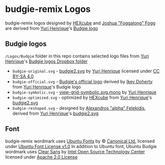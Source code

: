 budgie-remix Logos
==================
budgie-remix logos designed by [HEXcube][HEXcube] and [Joshua "Foggalong" Fogg][foggalong] are derived from [Yuri Henrique][yurihenriq]'s [Budgie logo][budgie-original]

Budgie logos
------------
`/Logos/Budgie` folder in this repo contains selected logo files from [Yuri Henrique][yurihenriq]'s [Budgie logos Dropbox folder][yurihenriq-dropbox]

- `budgie-original.svg` - [budgie2.svg][budgie-original] by [Yuri Henrique][yurihenriq] licensed under [CC BY-SA 4.0][CC-BY-SA4]
- `budgie-official.svg` - [Budgie's official logo][budgie-official] derived by [Ikey Doherty][ikeydoherty] from [Yuri Henrique][yurihenriq]'s Budgie logo
- `budgie-symbolic.svg` - [view-grid-symbolic.svg.mono][budgie-symbolic] by [Yuri Henrique][yurihenriq]
- `budgie-optimized.svg` - optimized by [HEXcube][HEXcube] from [Yuri Henrique][yurihenriq]'s [budgie2.svg][budgie-original]
- `budgie-reshaped.svg` - designed by [Alexandros "alpha" Felekidis][alpha], derived from [Yuri Henrique][yurihenriq]'s [budgie2.svg][budgie-original]

Font
----
budgie-remix wordmark uses [Ubuntu Fonts][ubuntu-fonts] by © [Canonical Ltd.][canonical-website] licensed under [Ubuntu Font License v1.0][UFL]
In addition to Ubuntu font, Ubuntu Budgie wordmark uses [Clear Sans][clear-fonts] by [Intel Open Source Technology Center][intel] licensed under [Apache 2.0 License][apache]


[HEXcube]: https://deviantart.com/HEXcube "HEXcube's DeviantArt page"
[foggalong]: https://github.com/Foggalong "Joshua Fogg's GitHub page"
[yurihenriq]: https://yurihenriq.deviantart.com "Yuri Henrique's DeviantArt page"
[ikeydoherty]: https://github.com/ikeydoherty "Ikey Doherty's DeviantArt page"
[alpha]: https://github.com/alpha "Alexandros Felekidis' GitHub page"
[canonical-website]: https://canonical.com "Canonical website"
[intel]: https://01.org "Intel Open Source Technology Center"

[budgie-original]: https://dropbox.com/sh/tbk1qozkzdh2642/AABKy_vIDPC4Oas_7sVKzYm7a/BudgieV3/budgie2.svg "Original Budgie logo on Yuri Henrique's Dropbox"
[yurihenriq-dropbox]: https://dropbox.com/sh/tbk1qozkzdh2642/AACayWMH7xsw9Q_pCa06lvIWa/ "Yuri Henrique's Budgie logos in Dropbox"
[budgie-official]: https://git.solus-project.com/packages/gnome-control-center/commit/?id=457435f "Git commit adding the official Budgie logo"
[budgie-symbolic]: https://dropbox.com/sh/tbk1qozkzdh2642/AABRxPRGxwNnwQNPdgZx1F1Aa/Budgie-Menu-Icon/view-grid-symbolic.svg.mono "Symbolic monochrome Budgie icon"
[ubuntu-fonts]: http://font.ubuntu.com "Ubuntu Fonts homepage"
[clear-fonts]: https://01.org/clear-SANS "Clear Sans Fonts homepage"

[CC-BY-SA4]: https://creativecommons.org/licenses/by-sa/4.0/ "More info on CC BY-SA 4.0"
[UFL]: http://font.ubuntu.com/licence/ "More info on Ubuntu Font License v1.0"
[apache]: https://apache.org/licenses/LICENSE-2.0 "More info on Apache 2.0 License"
